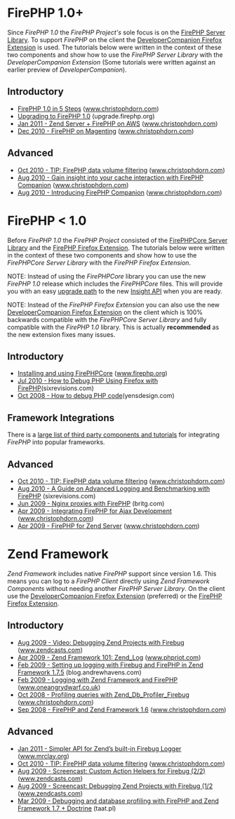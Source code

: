
FirePHP 1.0+
============
    
Since *FirePHP 1.0* the *FirePHP Project's* sole focus is on the [FirePHP Server Library](Install).
To support *FirePHP* on the client the [DeveloperCompanion Firefox Extension](Clients#devcomp) is used.
The tutorials below were written in the context of these two components and show how to use
the *FirePHP Server Library* with the *DeveloperCompanion Extension* (Some tutorials were written
against an earlier preview of *DeveloperCompanion*).

Introductory
------------

  * [FirePHP 1.0 in 5 Steps](http://www.christophdorn.com/Blog/2010/11/29/firephp-1-0-in-5-steps/) (www.christophdorn.com)
  * [Upgrading to FirePHP 1.0](http://upgrade.firephp.org/) (upgrade.firephp.org)
  * [Jan 2011 - Zend Server + FirePHP on AWS](http://www.christophdorn.com/Blog/2011/01/06/zend-server-firephp-on-aws/) (www.christophdorn.com)
  * [Dec 2010 - FirePHP on Magenting](http://www.christophdorn.com/Blog/2010/12/17/firephp-on-magenting/) (www.christophdorn.com)

Advanced
--------

  * [Oct 2010 - TIP: FirePHP data volume filtering](http://www.christophdorn.com/Blog/2010/10/15/tip-firephp-data-volume-filtering/) (www.christophdorn.com)
  * [Aug 2010 - Gain insight into your cache interaction with FirePHP Companion](http://www.christophdorn.com/Blog/2010/08/24/gain-insight-into-your-cache-interaction-with-firephp-companion/) (www.christophdorn.com)
  * [Aug 2010 - Introducing FirePHP Companion](http://www.christophdorn.com/Blog/2010/08/20/introducing-firephp-companion/) (www.christophdorn.com)


FirePHP < 1.0
=============
    
Before *FirePHP 1.0* the *FirePHP Project* consisted of the
[FirePHPCore Server Library](http://www.firephp.org/HQ/Install.htm) and the 
[FirePHP Firefox Extension](Clients#firephp). The tutorials below were
written in the context of these two components and show how to use the *FirePHPCore Server Library* with the *FirePHP Firefox Extension*.

NOTE: Instead of using the *FirePHPCore* library you can use the new *FirePHP 1.0* release
which includes the *FirePHPCore* files. This will provide you with an easy [upgrade path](Configuration/Traditional#upgrade)
to the new [Insight API](API/Insight) when you are ready.

NOTE: Instead of the *FirePHP Firefox Extension* you can also use the
new [DeveloperCompanion Firefox Extension](Clients#devcomp) on the client which is 100% backwards compatible with the *FirePHPCore Server
Library* and fully compatible with the *FirePHP 1.0* library. This is actually **recommended** as the new extension fixes many issues.

Introductory
------------

  * [Installing and using FirePHPCore](http://www.firephp.org/HQ/Install.htm) (www.firephp.org)
  * [Jul 2010 - How to Debug PHP Using Firefox with FirePHP](http://sixrevisions.com/web-development/how-to-debug-php-using-firefox-with-firephp)(sixrevisions.com)
  * [Oct 2008 - How to debug PHP code](http://yensdesign.com/2008/10/how-to-debug-php-code/)(yensdesign.com)

Framework Integrations
----------------------

There is a [large list of third party components and tutorials](http://www.firephp.org/Wiki/Libraries/FirePHPCore) for integrating *FirePHP* into popular frameworks.

Advanced
--------

  * [Oct 2010 - TIP: FirePHP data volume filtering](http://www.christophdorn.com/Blog/2010/10/15/tip-firephp-data-volume-filtering/) (www.christophdorn.com)
  * [Aug 2010 - A Guide on Advanced Logging and Benchmarking with FirePHP](http://sixrevisions.com/web-development/a-guide-on-advanced-logging-and-benchmarking-with-firephp/) (sixrevisions.com)
  * [Jun 2009 - Nginx proxies with FirePHP](http://britg.com/2009/06/16/nginx-proxies-with-firephp/) (britg.com)
  * [Apr 2009 - Integrating FirePHP for Ajax Development](http://www.christophdorn.com/Blog/2009/04/03/how-to-integrate-firephp-for-ajax-development/) (www.christophdorn.com)
  * [Apr 2009 - FirePHP for Zend Server](http://www.christophdorn.com/Blog/2009/04/01/firephp-for-zend-server/) (www.christophdorn.com)


Zend Framework
==============

*Zend Framework* includes native *FirePHP* support since version 1.6. This means you can log to a *FirePHP Client* directly using
*Zend Framework Components* without needing another *FirePHP Server Library*. On the client use the [DeveloperCompanion Firefox Extension](http://www.developercompanion.com/) 
(preferred) or the [FirePHP Firefox Extension](https://addons.mozilla.org/en-US/firefox/addon/6149/").

Introductory
------------

  * [Aug 2009 - Video: Debugging Zend Projects with Firebug](http://www.zendcasts.com/debugging-zend-projects-with-firebug/2009/08/) (www.zendcasts.com)
  * [Apr 2009 - Zend Framework 101: Zend_Log](http://www.phpriot.com/articles/zend-log/5) (www.phpriot.com)
  * [Feb 2009 - Setting up logging with Firebug and FirePHP in Zend Framework 1.7.5](http://blog.andrewhavens.com/2009/02/26/setting-up-logging-with-firephpfirebug-in-zend-framework-175/) (blog.andrewhavens.com)
  * [Feb 2009 - Logging with Zend Framework and FirePHP](http://www.oneangrydwarf.co.uk/web/logging-with-zend-framework-and-firephp/) (www.oneangrydwarf.co.uk)
  * [Oct 2008 - Profiling queries with Zend_Db_Profiler_Firebug](http://www.christophdorn.com/Blog/2008/10/14/profiling-queries-with-zend_db_profiler_firebug/) (www.christophdorn.com)
  * [Sep 2008 - FirePHP and Zend Framework 1.6](http://www.christophdorn.com/Blog/2008/09/02/firephp-and-zend-framework-16/) (www.christophdorn.com)

Advanced
--------

  * [Jan 2011 - Simpler API for Zend’s built-in Firebug Logger](http://www.mrclay.org/2011/01/25/simpler-api-for-zends-built-in-firebug-logger/) (www.mrclay.org)       
  * [Oct 2010 - TIP: FirePHP data volume filtering](http://www.christophdorn.com/Blog/2010/10/15/tip-firephp-data-volume-filtering/) (www.christophdorn.com)
  * [Aug 2009 - Screencast: Custom Action Helpers for Firebug (2/2)](http://www.zendcasts.com/custom-action-helpers-for-firebug/2009/08/) (www.zendcasts.com)
  * [Aug 2009 - Screencast: Debugging Zend Projects with Firebug (1/2](http://www.zendcasts.com/debugging-zend-projects-with-firebug/2009/08/) (www.zendcasts.com)
  * [Mar 2009 - Debugging and database profiling with FirePHP and Zend Framework 1.7 + Doctrine](http://taat.pl/article/zend_framework_tutorial/step5/) (taat.pl)
  